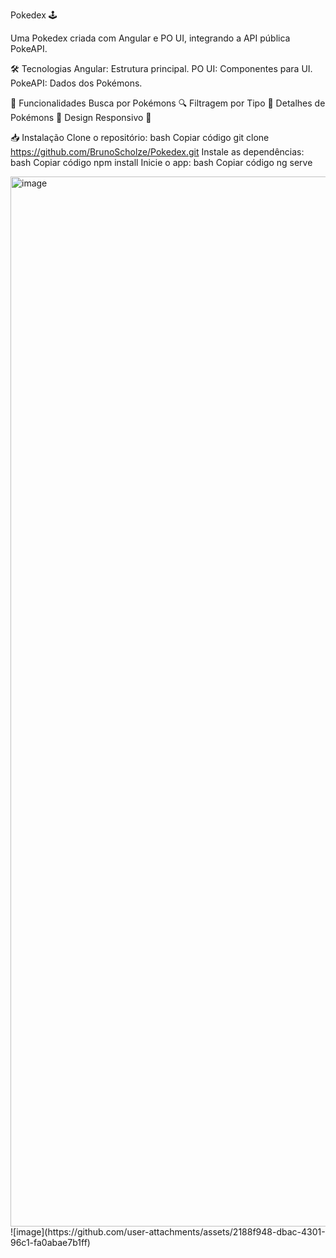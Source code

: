 Pokedex 🕹️


Uma Pokedex criada com Angular e PO UI, integrando a API pública PokeAPI.

🛠 Tecnologias
Angular: Estrutura principal.
PO UI: Componentes para UI.
PokeAPI: Dados dos Pokémons.

🚀 Funcionalidades
Busca por Pokémons 🔍
Filtragem por Tipo 🔖
Detalhes de Pokémons 🐉
Design Responsivo 📱

📥 Instalação
Clone o repositório:
bash
Copiar código
git clone https://github.com/BrunoScholze/Pokedex.git
Instale as dependências:
bash
Copiar código
npm install
Inicie o app:
bash
Copiar código
ng serve


<img width="1680" alt="image" src="https://github.com/user-attachments/assets/6425396a-0e92-4dda-bbb3-17607db50b0e">
![image](https://github.com/user-attachments/assets/2188f948-dbac-4301-96c1-fa0abae7b1ff)




